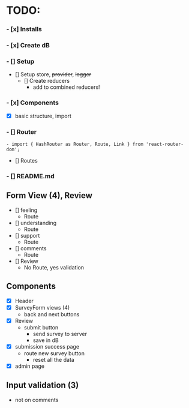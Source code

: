 # TODO:

### - [x] Installs
### - [x] Create dB
### - [] Setup
- [] Setup store, ~~provider~~, ~~logger~~
    - [] Create reducers
        - add to combined reducers!
### - [x] Components
- [x] basic structure, import
### - [] Router
    - import { HashRouter as Router, Route, Link } from 'react-router-dom';
- [] Routes

### - [] README.md

## Form View (4), Review
- [] feeling
    - Route
- [] understanding
    - Route
- [] support
    - Route
- [] comments
    - Route 
- [] Review
    - No Route, yes validation

## Components 
- [x] Header
- [x] SurveyForm views (4)
    - back and next buttons
- [x] Review
    - submit button  
        - send survey to server
        - save in dB 
- [x] submission success page
    - route new survey button
        - reset all the data
- [x] admin page

## Input validation (3)
 - not on comments



